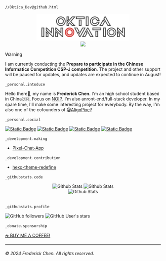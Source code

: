 ```finder
//Oktica_Dev@github.html
```

<div align="center">
  <a href="https://setbun.com/">
    <img src="logo-final/oktica-right-logo-neon-webkit-animation.svg" width="300px"/>
    <br>
    <img src="https://profile-counter.glitch.me/FrederickAsYou/count.svg"/>
  </a>
</div>

> [!WARNING]
> I am currently conducting the **Prepare to participate in the Chinese Informatics Competition CSP-J competition**. The project and other support will be paused for updates, and updates are expected to continue in August!

`_personal.intoduce`

Hello there👋, my name is **Frederick Chen**. I'm an high school student based in China🇨🇳, Focus on [NOIP](https://zh.wikipedia.org/wiki/%E5%85%A8%E5%9B%BD%E9%9D%92%E5%B0%91%E5%B9%B4%E4%BF%A1%E6%81%AF%E5%AD%A6%E5%A5%A5%E6%9E%97%E5%8C%B9%E5%85%8B%E8%81%94%E8%B5%9B). I'm also anront-end/full-stack developer. In my spare time, I'll make some interesting project for everybody. By the way, I'm also one of the cofounders of [@AlignPixel](https://github.com/AlignPixel)! 

`_personal.social`

[![Static Badge](https://img.shields.io/badge/Twitter(X)-blue?style=for-the-badge&logo=X&logoColor=white)](https://twitter.com/FrederickAsYou) [![Static Badge](https://img.shields.io/badge/Youtube-red?style=for-the-badge&logo=Youtube&logoColor=white)](https://www.youtube.com/@Fredgg0017) [![Static Badge](https://img.shields.io/badge/Mastodon-purple?style=for-the-badge&logo=mastodon&logoColor=white)](https://fairy.id/@bundragon) [![Static Badge](https://img.shields.io/badge/%40-Emal-green?style=for-the-badge&logoColor=white)](mailto:seventeen@ohdragonboi.cn)

`_development.making`

- [Pixel-Chat-App](https://github.com/AlignPixel/Pixel-Chat-App)

`_development.contribution`

- [hexo-theme-redefine](https://github.com/EvanNotFound/hexo-theme-redefine)

`_githubstats.code`

<div align="center">
  <img src="https://github-readme-stats.vercel.app/api?username=FrederickBun" width="300px" title="Github Stats" />
  <img src="https://github-readme-stats.vercel.app/api/top-langs/?username=FrederickBun&layout=compact" width="237px" title="Github Stats" />
  <br>
  <img src="https://github-profile-trophy.vercel.app/?username=FrederickBun&theme=flat&column=6&margin-w=15&margin-h=15" title="Github Stats" />
</div>

<br>

`_githubstats.profile`

![GitHub followers](https://img.shields.io/github/followers/FrederickBun?style=for-the-badge&logo=Github&logoColor=White)  ![GitHub User's stars](https://img.shields.io/github/stars/FrederickBun?style=for-the-badge&logo=github&logoColor=white) 

`_donate.sponsorship`

[☕️ BUY ME A COFFEE!](/DONATE.md)

---

###### &copy; 2024 Frederick Chen. All rights reserved. 
